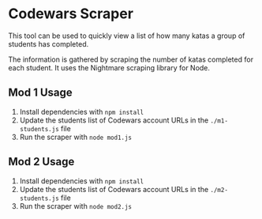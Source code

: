 # Codewars Scraper

This tool can be used to quickly view a list of how many katas a group of students has completed.

The information is gathered by scraping the number of katas completed for each student. It uses the Nightmare scraping library for Node.

## Mod 1 Usage

1. Install dependencies with `npm install`
2. Update the students list of Codewars account URLs in the `./m1-students.js` file
3. Run the scraper with `node mod1.js`

## Mod 2 Usage

1. Install dependencies with `npm install`
2. Update the students list of Codewars account URLs in the `./m2-students.js` file
3. Run the scraper with `node mod2.js`

